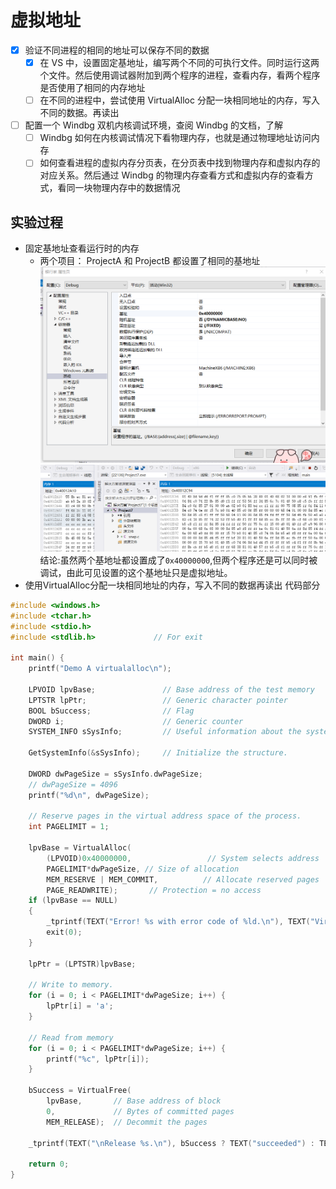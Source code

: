 # 虚拟地址
 * [x] 验证不同进程的相同的地址可以保存不同的数据
   * [x] 在 VS 中，设置固定基地址，编写两个不同的可执行文件。同时运行这两个文件。然后使用调试器附加到两个程序的进程，查看内存，看两个程序是否使用了相同的内存地址
   * [ ] 在不同的进程中，尝试使用 VirtualAlloc 分配一块相同地址的内存，写入不同的数据。再读出
 * [ ] 配置一个 Windbg 双机内核调试环境，查阅 Windbg 的文档，了解
   * [ ] Windbg 如何在内核调试情况下看物理内存，也就是通过物理地址访问内存
   * [ ] 如何查看进程的虚拟内存分页表，在分页表中找到物理内存和虚拟内存的对应关系。然后通过 Windbg 的物理内存查看方式和虚拟内存的查看方式，看同一块物理内存中的数据情况

## 实验过程
* 固定基地址查看运行时的内存
   * 两个项目： ProjectA 和 ProjectB 都设置了相同的基地址
  ![](images/11.png)
  ![](images/12.png)
结论:虽然两个基地址都设置成了`0x40000000`,但两个程序还是可以同时被调试，由此可见设置的这个基地址只是虚拟地址。
* 使用VirtualAlloc分配一块相同地址的内存，写入不同的数据再读出
代码部分
```c
#include <windows.h>
#include <tchar.h>
#include <stdio.h>
#include <stdlib.h>             // For exit

int main() {
	printf("Demo A virtualalloc\n");

	LPVOID lpvBase;               // Base address of the test memory
	LPTSTR lpPtr;                 // Generic character pointer
	BOOL bSuccess;                // Flag
	DWORD i;                      // Generic counter
	SYSTEM_INFO sSysInfo;         // Useful information about the system

	GetSystemInfo(&sSysInfo);     // Initialize the structure.

	DWORD dwPageSize = sSysInfo.dwPageSize;
	// dwPageSize = 4096
	printf("%d\n", dwPageSize);

	// Reserve pages in the virtual address space of the process.
	int PAGELIMIT = 1;

	lpvBase = VirtualAlloc(
		(LPVOID)0x40000000,                 // System selects address
		PAGELIMIT*dwPageSize, // Size of allocation
		MEM_RESERVE | MEM_COMMIT,          // Allocate reserved pages
		PAGE_READWRITE);       // Protection = no access
	if (lpvBase == NULL)
	{
		_tprintf(TEXT("Error! %s with error code of %ld.\n"), TEXT("VirtualAlloc reserve failed."), GetLastError());
		exit(0);
	}

	lpPtr = (LPTSTR)lpvBase;

	// Write to memory.
	for (i = 0; i < PAGELIMIT*dwPageSize; i++) {
		lpPtr[i] = 'a';
	}

	// Read from memory
	for (i = 0; i < PAGELIMIT*dwPageSize; i++) {
		printf("%c", lpPtr[i]);
	}

	bSuccess = VirtualFree(
		lpvBase,       // Base address of block
		0,             // Bytes of committed pages
		MEM_RELEASE);  // Decommit the pages

	_tprintf(TEXT("\nRelease %s.\n"), bSuccess ? TEXT("succeeded") : TEXT("failed"));

	return 0;
}
```

